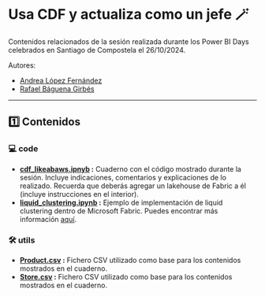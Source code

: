 # Usa CDF y actualiza como un jefe 🪄
Contenidos relacionados de la sesión realizada durante los Power BI Days celebrados en Santiago de Compostela el 26/10/2024.

Autores:
- [Andrea López Fernández](https://es.linkedin.com/in/andreafl)
- [Rafael Báguena Girbés](https://es.linkedin.com/in/rafaelbaguena)

---

## 1️⃣ Contenidos

### 💻 code
- **[cdf_likeabaws.ipnyb](https://github.com/l2aFa/cdfcomojefe/blob/main/code/cdf_likeabaws.ipynb) :** Cuaderno con el código mostrado durante la sesión. Incluye indicaciones, comentarios y explicaciones de lo realizado. Recuerda que deberás agregar un lakehouse de Fabric a él (incluye instrucciones en el interior).
- **[liquid_clustering.ipynb](https://github.com/l2aFa/cdfcomojefe/blob/main/code/liquid_clustering.ipynb) :** Ejemplo de implementación de liquid clustering dentro de Microsoft Fabric. Puedes encontrar más información [aquí](https://www.vernegroup.com/actualidad/tecnologia/microsoft-fabric-liquid-clustering/).

### 🛠️ utils
- **[Product.csv](https://github.com/l2aFa/cdfcomojefe/blob/main/utils/Product.csv) :** Fichero CSV utilizado como base para los contenidos mostrados en el cuaderno.
- **[Store.csv](https://github.com/l2aFa/cdfcomojefe/blob/main/utils/Store.csv) :** Fichero CSV utilizado como base para los contenidos mostrados en el cuaderno.